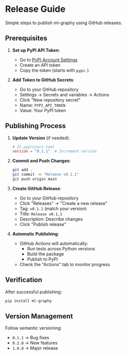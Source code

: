# Release Guide

Simple steps to publish ml-graphy using GitHub releases.

## Prerequisites

1. **Set up PyPI API Token**:
   - Go to [PyPI Account Settings](https://pypi.org/manage/account/)
   - Create an API token
   - Copy the token (starts with `pypi-`)

2. **Add Token to GitHub Secrets**:
   - Go to your GitHub repository
   - Settings → Secrets and variables → Actions
   - Click "New repository secret"
   - Name: `PYPI_API_TOKEN`
   - Value: Your PyPI token

## Publishing Process

1. **Update Version** (if needed):
   ```toml
   # In pyproject.toml
   version = "0.1.1"  # Increment version
   ```

2. **Commit and Push Changes**:
   ```bash
   git add .
   git commit -m "Release v0.1.1"
   git push origin main
   ```

3. **Create GitHub Release**:
   - Go to your GitHub repository
   - Click "Releases" → "Create a new release"
   - Tag: `v0.1.1` (match your version)
   - Title: `Release v0.1.1`
   - Description: Describe changes
   - Click "Publish release"

4. **Automatic Publishing**:
   - GitHub Actions will automatically:
     - Run tests across Python versions
     - Build the package
     - Publish to PyPI
   - Check the "Actions" tab to monitor progress

## Verification

After successful publishing:
```bash
pip install ml-graphy
```

## Version Management

Follow semantic versioning:
- `0.1.1` → Bug fixes
- `0.2.0` → New features
- `1.0.0` → Major release
